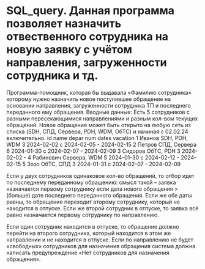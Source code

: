 # SQL_query. Данная программа позволяет назначить отвественного сотрудника на новую заявку с учётом направления, загруженности сотрудника и тд.
Программа-помощник, которая бы выдавала «Фамилию сотрудника» которому нужно назначить новое поступившее обращение на основании направления, загруженности сотрудника ТП и последнего переданного ему обращения.
Вводные данные:
Есть 5 сотрудников с разными пересекающимися направлениями и разным кол-вом текущих обращений.
Новое обращение может быть открыто на любую сеть из списка (SDH, СПД, Сервера, PDH, WDM, ОбТС) и начиная с 02.02.24 включительно.
id	name	depar	num	dates	vacation
1	Иванов	SDH, PDH, WDM	3	2024-02-02	с 2024-02-05 - 2024-02-15
2	Петров	СПД, Сервера	6	2024-01-30	с 2024-02-07 - 2024-02-09
3	Сидоров	ОбТС, PDH	3	2024-02-02	-
4	Рабинович	Сервера, WDM	5	2024-01-30	с 2024-02-12 - 2024-02-15
5	Зозо	ОбТС, СПД	3	2024-01-31	с 2024-02-07 - 2024-02-09

Если у двух сотрудников одинаковое кол-во обращений, то отбор идет по последнему переданному обращению: смысл такой – заявка назначается первому сотруднику если дата нового обращения > (больше) дате последнего переданного обращения.  Если же обе даты равны, то обращение переходит второму сотруднику, который не находится в отпуске. Если же второй сотрудник в отпуске, то заявка всё равно назначается первому сотруднику по направлению.

Если один сотрудник находится в отпуске, то обращение должно перейти на второго сотрудника, который находится в этом же направлении и не находится в отпуске. Если по направлению не будет «свободных» сотрудников для назначения обращения система должна написать предупреждение «Нет сотрудников для назначения обращения».

